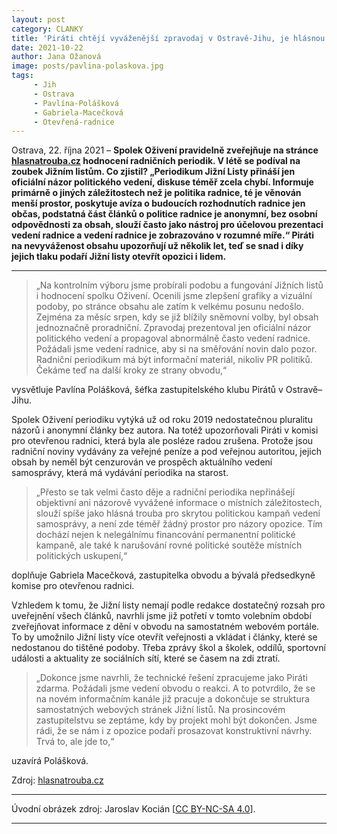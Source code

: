 ```yaml
---
layout: post
category: CLANKY
title: 'Piráti chtějí vyváženější zpravodaj v Ostravě-Jihu, je hlásnou troubou vedení radnice'			
date: 2021-10-22
author: Jana Ožanová		
image: posts/pavlina-polaskova.jpg
tags:
     - Jih
     - Ostrava
     - Pavlína-Polášková
     - Gabriela-Macečková
     - Otevřená-radnice
---
```


Ostrava, 22. října 2021 – **Spolek Oživení pravidelně zveřejňuje na stránce [hlasnatrouba.cz](https://hlasnatrouba.cz/) hodnocení radničních periodik. V létě se podíval na zoubek Jižním listům. Co zjistil? „Periodikum Jižní Listy přináší jen oficiální názor politického vedení, diskuse téměř zcela chybí. Informuje primárně o jiných záležitostech než je politika radnice, té je věnován menší prostor, poskytuje avíza o budoucích rozhodnutích radnice jen občas, podstatná část článků o politice radnice je anonymní, bez osobní odpovědnosti za obsah, slouží často jako nástroj pro účelovou prezentaci vedení radnice a vedení radnice je zobrazováno v rozumné míře.“ Piráti na nevyváženost obsahu upozorňují už několik let, teď se snad i díky jejich tlaku podaří Jižní listy otevřít opozici i lidem.**

<hr />

> „Na kontrolním výboru jsme probírali podobu a fungování Jižních listů i hodnocení spolku Oživení. Ocenili jsme zlepšení grafiky a vizuální podoby, po stránce obsahu ale zatím k velkému posunu nedošlo. Zejména za měsíc srpen, kdy se již blížily sněmovní volby, byl obsah jednoznačně proradniční. Zpravodaj prezentoval jen oficiální názor politického vedení a propagoval abnormálně často vedení radnice. Požádali jsme vedení radnice, aby si na směřování novin dalo pozor. Radniční periodikum má být informační materiál, nikoliv PR politiků. Čekáme teď na další kroky ze strany obvodu,“

vysvětluje Pavlína Polášková, šéfka zastupitelského klubu Pirátů v Ostravě–Jihu.

Spolek Oživení periodiku vytýká už od roku 2019 nedostatečnou pluralitu názorů i anonymní články bez autora. Na totéž upozorňovali Piráti v komisi pro otevřenou radnici, která byla ale posléze radou zrušena. Protože jsou radniční noviny vydávány za veřejné peníze a pod veřejnou autoritou, jejich obsah by neměl být cenzurován ve prospěch aktuálního vedení samosprávy, která má vydávání periodika na starost.

> „Přesto se tak velmi často děje a radniční periodika nepřinášejí objektivní ani názorově vyvážené informace o místních záležitostech, slouží spíše jako hlásná trouba pro skrytou politickou kampaň vedení samosprávy, a není zde téměř žádný prostor pro názory opozice. Tím dochází nejen k nelegálnímu financování permanentní politické kampaně, ale také k narušování rovné politické soutěže místních politických uskupení,“

doplňuje Gabriela Macečková, zastupitelka obvodu a bývalá předsedkyně komise pro otevřenou radnici.

Vzhledem k tomu, že Jižní listy nemají podle redakce dostatečný rozsah pro uveřejnění všech článků, navrhli jsme již potřetí v tomto volebním období zveřejňovat informace z dění v obvodu na samostatném webovém portále. To by umožnilo Jižní listy více otevřít veřejnosti a vkládat i články, které se nedostanou do tištěné podoby. Třeba zprávy škol a školek, oddílů, sportovní události a aktuality ze sociálních sítí, které se časem na zdi ztratí.

> „Dokonce jsme navrhli, že technické řešení zpracujeme jako Piráti zdarma. Požádali jsme vedení obvodu o reakci. A to potvrdilo, že se na novém informačním kanále již pracuje a dokončuje se struktura samostatných webových stránek Jižní listů. Na prosincovém zastupitelstvu se zeptáme, kdy by projekt mohl být dokončen. Jsme rádi, že se nám i z opozice podaří prosazovat konstruktivní návrhy. Trvá to, ale jde to,“

uzavírá Polášková.

Zdroj: [hlasnatrouba.cz](https://hlasnatrouba.cz/periodikum/Ostrava-Jih/Jižní+Listy/Audity "Jižní listy - Audit")

---

Úvodní obrázek zdroj: Jaroslav Kocián \[[CC BY-NC-SA 4.0](https://creativecommons.org/licenses/by-nc-sa/4.0/deed.cs)\].


- - -
